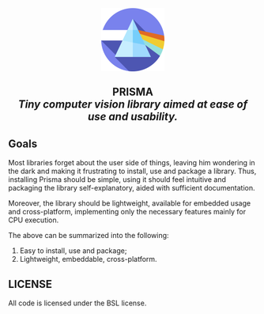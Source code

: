 <div align="center">
    <img src="imgs/icon.png" width="128" height="128" align="center"></img>
    <h2>PRISMA<br><em>Tiny computer vision library aimed at ease of use and usability.</em></h2>    
</div>

## Goals
Most libraries forget about the user side of things, leaving him wondering in the dark and making it frustrating to install, use and package a library. Thus, installing Prisma should be simple, using it should feel intuitive and packaging the library self-explanatory, aided with sufficient documentation.

Moreover, the library should be lightweight, available for embedded usage and cross-platform, implementing only the necessary features mainly for CPU execution.  

The above can be summarized into the following:
1. Easy to install, use and package;
2. Lightweight, embeddable, cross-platform.

## LICENSE
All code is licensed under the BSL license.
